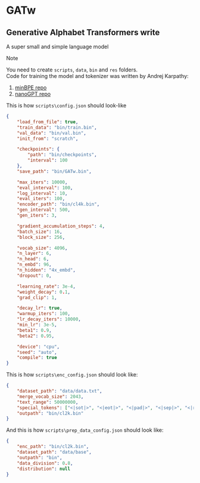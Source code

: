 # GATw
## Generative Alphabet Transformers write
A super small and simple language model

> [!NOTE]
> You need to create `scripts`, `data`, `bin` and `res` folders.<br>
> Code for training the model and tokenizer was written by Andrej Karpathy:<br>
> 1. [minBPE repo](https://github.com/karpathy/minbpe/)<br>
> 2. [nanoGPT repo](https://github.com/karpathy/nanoGPT/)

This is how `scripts\config.json` should look-like

```json
{
	"load_from_file": true,
	"train_data": "bin/train.bin",
	"val_data": "bin/val.bin",
	"init_from": "scratch",

	"checkpoints": {
		"path": "bin/checkpoints",
		"interval": 100
	},
	"save_path": "bin/GATw.bin",

	"max_iters": 10000,
	"eval_interval": 100,
	"log_interval": 10,
	"eval_iters": 100,
	"encoder_path": "bin/cl4k.bin",
	"gen_interval": 500,
	"gen_iters": 3,

	"gradient_accumulation_steps": 4,
	"batch_size": 16,
	"block_size": 256,

	"vocab_size": 4096,
	"n_layer": 6,
	"n_head": 6,
	"n_embd": 96,
	"n_hidden": "4x_embd",
	"dropout": 0,

	"learning_rate": 3e-4,
	"weight_decay": 0.1,
	"grad_clip": 1,

	"decay_lr": true,
	"warmup_iters": 100,
	"lr_decay_iters": 10000,
	"min_lr": 3e-5,
	"beta1": 0.9,
	"beta2": 0.95,

	"device": "cpu",
	"seed": "auto",
	"compile": true
}
```


This is how `scripts\enc_config.json` should look like:
```json
{
	"dataset_path": "data/data.txt",
	"merge_vocab_size": 2043,
	"text_range": 50000000,
	"special_tokens": ["<|sot|>", "<|eot|>", "<|pad|>", "<|sep|>", "<|reason|>"],
	"outpath": "bin/cl2k.bin"
}
```


And this is how `scripts\prep_data_config.json` should look like:
```json
{
	"enc_path": "bin/cl2k.bin",
	"dataset_path": "data/base",
	"outpath": "bin",
	"data_division": 0.8,
	"distribution": null
}
```
